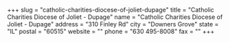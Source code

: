 +++
slug = "catholic-charities-diocese-of-joliet-dupage"
title = "Catholic Charities Diocese of Joliet - Dupage"
name = "Catholic Charities Diocese of Joliet - Dupage"
address = "310 Finley Rd"
city = "Downers Grove"
state = "IL"
postal = "60515"
website = ""
phone = "630 495-8008"
fax = ""
+++
